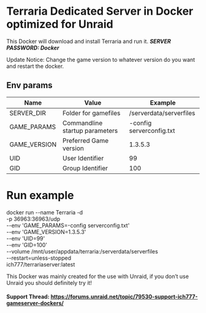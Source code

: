 # Terraria Dedicated Server in Docker optimized for Unraid

This Docker will download and install Terraria and run it.
***SERVER PASSWORD: Docker***

Update Notice: Change the game version to whatever version do you want and restart the docker.

## Env params

| Name | Value | Example |
| --- | --- | --- |
| SERVER_DIR | Folder for gamefiles | /serverdata/serverfiles |
| GAME_PARAMS | Commandline startup parameters | -config serverconfig.txt |
| GAME_VERSION | Preferred Game version | 1.3.5.3 |
| UID | User Identifier | 99 |
| GID | Group Identifier | 100 |

# Run example

docker run --name Terraria -d \
    -p 36963:36963/udp \
    --env 'GAME_PARAMS=-config serverconfig.txt' \
    --env 'GAME_VERSION=1.3.5.3' \
    --env 'UID=99' \
    --env 'GID=100' \
    --volume /mnt/user/appdata/terraria:/serverdata/serverfiles \
    --restart=unless-stopped \
    ich777/terrariaserver:latest

This Docker was mainly created for the use with Unraid, if you don’t use Unraid you should definitely try it!

#### Support Thread: https://forums.unraid.net/topic/79530-support-ich777-gameserver-dockers/